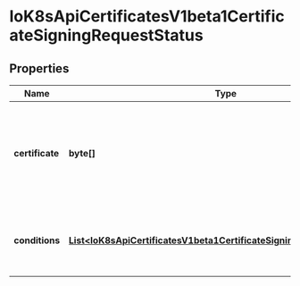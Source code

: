 
# IoK8sApiCertificatesV1beta1CertificateSigningRequestStatus

## Properties
Name | Type | Description | Notes
------------ | ------------- | ------------- | -------------
**certificate** | **byte[]** | If request was approved, the controller will place the issued certificate here. |  [optional]
**conditions** | [**List&lt;IoK8sApiCertificatesV1beta1CertificateSigningRequestCondition&gt;**](IoK8sApiCertificatesV1beta1CertificateSigningRequestCondition.md) | Conditions applied to the request, such as approval or denial. |  [optional]




